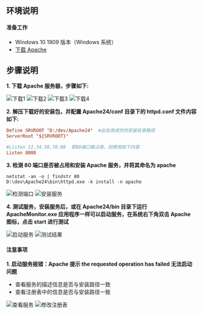 ## **环境说明**

#### 准备工作

- Windows 10 1909 版本（Windows 系统）
- [下载 Apache](http://httpd.apache.org/download.cgi)

## **步骤说明**

**1. 下载 Apache 服务器，步骤如下:**

![下载1](../../img/s_img/1.png)
![下载2](../../img/s_img/2.png)
![下载3](../../img/s_img/3.png)
![下载4](../../img/s_img/4.png)

**2. 解压下载好的安装包，并配置 Apache24/conf 目录下的 httpd.conf 文件内容如下:**

```httpd.conf
Define SRVROOT "D:/dev/Apache24"  #此处改成你的安装目录路径
ServerRoot "${SRVROOT}"

#Listen 12.34.56.78:80  若80端口被占用，则修改如下内容
Listen 8088
```

**3. 检测 80 端口是否被占用和安装 Apache 服务，并将其命名为 apache**

```
netstat -an -o | findstr 80
D:\dev\Apache24\bin\httpd.exe -k install -n apache
```

![检测端口](../../img/s_img/5.png)
![安装服务](../../img/s_img/6.png)

**4. 测试服务，安装服务后，或在 Apache24/bin 目录下运行 ApacheMonitor.exe 应用程序一样可以启动服务，在系统右下角双击 Apache 图标，点击 start 进行测试**

![启动服务](../../img/s_img/7.png)
![测试结果](../../img/s_img/8.png)

#### 注意事项

**1. 启动服务报错：Apache 提示 the requested operation has failed 无法启动问题**

- 查看服务的描述信息是否与安装路径一致
- 查看注册表中的信息是否与安装路径一致

![查看服务](../../img/s_img/9.png)
![修改注册表](../../img/s_img/10.png)
